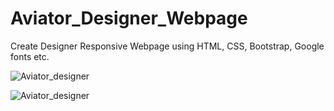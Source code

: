 # Aviator_Designer_Webpage
Create Designer Responsive Webpage using HTML, CSS, Bootstrap, Google fonts etc.


![Aviator_designer](https://user-images.githubusercontent.com/116146092/222063430-6262ec4a-fc58-4eae-adb9-48132c1b1620.gif)


![Aviator_designer](https://user-images.githubusercontent.com/116146092/222063557-3add5c8d-d610-4c93-a3fc-009a8fd258e0.png)
